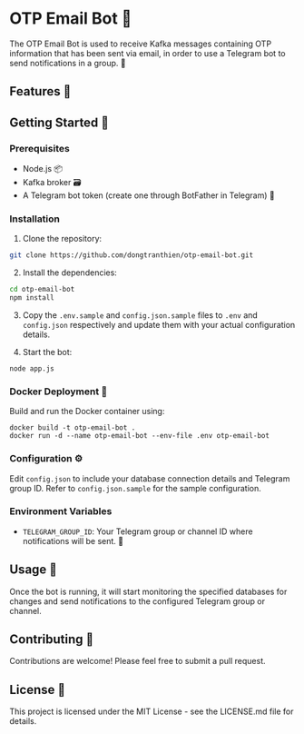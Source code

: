 # OTP Email Bot 🤖

The OTP Email Bot is used to receive Kafka messages containing OTP information that has been sent via email, in order to use a Telegram bot to send notifications in a group. 🚀

## Features 🌟

## Getting Started 🏁

### Prerequisites

- Node.js 📦
- Kafka broker 🗃️
- A Telegram bot token (create one through BotFather in Telegram) 🤖

### Installation

1. Clone the repository:  
```bash
git clone https://github.com/dongtranthien/otp-email-bot.git
```

2. Install the dependencies:  
```bash
cd otp-email-bot
npm install
```

3. Copy the `.env.sample` and `config.json.sample` files to `.env` and `config.json` respectively and update them with your actual configuration details.

4. Start the bot:  
```
node app.js
```

### Docker Deployment 🐳

Build and run the Docker container using:  
```
docker build -t otp-email-bot .
docker run -d --name otp-email-bot --env-file .env otp-email-bot
```

### Configuration ⚙️

Edit `config.json` to include your database connection details and Telegram group ID. Refer to `config.json.sample` for the sample configuration.

### Environment Variables

- `TELEGRAM_GROUP_ID`: Your Telegram group or channel ID where notifications will be sent. 📨

## Usage 📘

Once the bot is running, it will start monitoring the specified databases for changes and send notifications to the configured Telegram group or channel.

## Contributing 🤝

Contributions are welcome! Please feel free to submit a pull request.

## License 📄

This project is licensed under the MIT License - see the LICENSE.md file for details.
